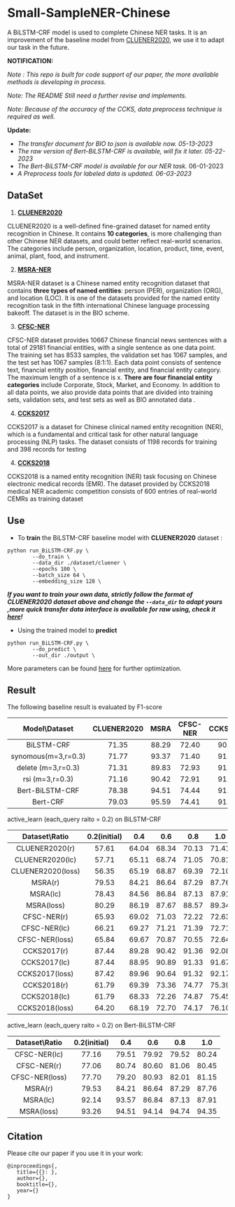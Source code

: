 # Small-SampleNER-Chinese
A BiLSTM-CRF model is used to complete Chinese NER tasks. It is an improvement of the baseline model from [CLUENER2020](https://github.com/CLUEbenchmark/CLUENER2020/tree/master/bilstm_crf_pytorch), we use it to adapt our task in the future.

**NOTIFICATION:**

_Note : This repo is built for code support of our paper, the more available methods is developing in process._

*Note: The README Still need a further revise and implements.* 

*Note: Because of the accuracy of the CCKS, data preprocess technique is required as well.*

__Update:__

* _The transfer document for BIO to json is available now. 05-13-2023_
* *The raw version of Bert-BiLSTM-CRF is available, will fix it later. 05-22-2023*
* *The Bert-BiLSTM-CRF model is available for our NER task.* 06-01-2023
* *A Preprocess tools for labeled data is updated. 06-03-2023*

## DataSet

1. __[CLUENER2020](https://github.com/Rcrossmeister/Small-SampleNER-Chinese/tree/main/dataset/cluener)__

CLUENER2020 is a well-defined fine-grained dataset for named entity recognition in Chinese. It contains **10 categories**, is more challenging than other Chinese NER datasets, and could better reflect real-world scenarios. The categories include person, organization, location, product, time, event, animal, plant, food, and instrument.

2. [__MSRA-NER__](https://github.com/Rcrossmeister/Small-SampleNER-Chinese/tree/main/dataset/msra)

MSRA-NER dataset is a Chinese named entity recognition dataset that contains **three types of named entities**: person (PER), organization (ORG), and location (LOC). It is one of the datasets provided for the named entity recognition task in the fifth international Chinese language processing bakeoff. The dataset is in the BIO scheme.

3. [__CFSC-NER__](https://github.com/Rcrossmeister/Small-SampleNER-Chinese/tree/main/dataset/cfsc)

CFSC-NER dataset provides 10667 Chinese financial news sentences with a total of 29181 financial entities, with a single sentence as one data point. The training set has 8533 samples, the validation set has 1067 samples, and the test set has 1067 samples (8:1:1). Each data point consists of sentence text, financial entity position, financial entity, and financial entity category. The maximum length of a sentence is x. **There are four financial entity categories** include Corporate, Stock, Market, and Economy. In addition to all data points, we also provide data points that are divided into training sets, validation sets, and test sets as well as BIO annotated data .

4. [__CCKS2017__](https://github.com/Rcrossmeister/Small-SampleNER-Chinese/tree/main/dataset/ccks2017)

CCKS2017 is a dataset for Chinese clinical named entity recognition (NER), which is a fundamental and critical task for other natural language processing (NLP) tasks. The dataset consists of 1198 records for training and 398 records for testing

4. [__CCKS2018__](https://github.com/Rcrossmeister/Small-SampleNER-Chinese/tree/main/dataset/ccks2018)

CCKS2018 is a named entity recognition (NER) task focusing on Chinese electronic medical records (EMR). The dataset provided by CCKS2018 medical NER academic competition consists of 600 entries of real-world CEMRs as training dataset

## Use

* To **train** the BiLSTM-CRF baseline model with **CLUENER2020** dataset :

```shell
python run_BiLSTM-CRF.py \
		--do_train \
		--data_dir ./dataset/cluener \
		--epochs 100 \
		--batch_size 64 \
		--embedding_size 128 \ 
```

 ___If you want to train your own data, strictly follow the format of CLUENER2020 dataset above and change the `--data_dir` to adapt yours ,more quick transfer data interface is available for raw using, check it [here](https://github.com/Rcrossmeister/Small-SampleNER-Chinese/blob/main/data_processor.py)!___

* Using the trained model to **predict**

```shell
python run_BiLSTM-CRF.py \
		--do_predict \ 
		--out_dir ./output \ 
```

More parameters can be found [here](https://github.com/Rcrossmeister/Small-SampleNER-Chinese/blob/main/run_BiLSTM-CRF.py) for further optimization.

## Result

The following baseline result is evaluated by F1-score

|  Model\Dataset    | CLUENER2020 | MSRA  | CFSC-NER | CCKS2017 | CCKS2018 |
| :-------------:   | :---------: | :---: | :------: | :------: | :------: |
|   BiLSTM-CRF      |    71.35    | 88.29 |   72.40  |   90.79  |   76.67  |
|synomous(m=3,r=0.3)|    71.77    | 93.37 |   71.40  |   91.33  |   77.22  |
|delete  (m=3,r=0.3)|    71.31    | 89.83 |   72.93  |   91.82  |   75.19  |
|rsi     (m=3,r=0.3)|    71.16    | 90.42 |   72.91  |   91.35  |   75.00  |
|  Bert-BiLSTM-CRF  |    78.38    | 94.51 |   74.44  |   91.46  |   81.96  |
|     Bert-CRF      |    79.03    | 95.59 |   74.41  |   91.82  |   82.29  |

active_learn (each_query raito = 0.2) on BiLSTM-CRF

|  Dataset\Ratio    | 0.2(initial)| 0.4   | 0.6      | 0.8      | 1.0      |
| :-------------:   | :---------: | :---: | :------: | :------: | :------: |
|   CLUENER2020(r)  |    57.61    | 64.04 |  68.34   |   70.13  |  71.41   |
|   CLUENER2020(lc) |    57.71    | 65.11 |  68.74   |   71.05  |  70.81   |
| CLUENER2020(loss) |    56.35    | 65.19 |  68.87   |   69.39  |  72.10   |
|       MSRA(r)     |    79.53    | 84.21 |  86.64   |   87.29  |  87.76   |
|       MSRA(lc)    |    78.43    | 84.56 |  86.84   |   87.13  |  87.91   |
|       MSRA(loss)  |    80.29    | 86.19 |  87.67   |   88.57  |  89.34   |
|     CFSC-NER(r)   |    65.93    | 69.02 |  71.03   |   72.22  |  72.63   |
|    CFSC-NER(lc)   |    66.21    | 69.27 |  71.21   |   71.39  |  72.71   |
|    CFSC-NER(loss) |    65.84    | 69.67 |  70.87   |   70.55  |  72.64   |
|     CCKS2017(r)   |    87.44    | 89.28 |  90.42   |   91.36  |  92.08   |
|     CCKS2017(lc)  |    87.44    | 88.95 |  90.89   |   91.33  |  91.67   |
|     CCKS2017(loss)|    87.42    | 89.96 |  90.64   |   91.32  |  92.17   |
|     CCKS2018(r)   |    61.79    | 69.39 |  73.36   |   74.77  |  75.39   |
|     CCKS2018(lc)  |    61.79    | 68.33 |  72.26   |   74.87  |  75.45   |
|     CCKS2018(loss)|    64.20    | 68.19 |  72.70   |   74.17  |  76.10   |

active_learn (each_query raito = 0.2) on Bert-BiLSTM-CRF

|  Dataset\Ratio    | 0.2(initial)| 0.4   | 0.6      | 0.8      | 1.0      |
| :-------------:   | :---------: | :---: | :------: | :------: | :------: |
|   CFSC-NER(lc)    |    77.16    | 79.51 |  79.92   |   79.52  |  80.24   |
|   CFSC-NER(r)     |    77.06    | 80.74 |  80.60   |   81.06  |  80.45   |
|   CFSC-NER(loss)  |    77.70    | 79.20 |  80.93   |   82.01  |  81.15   |
|       MSRA(r)     |    79.53    | 84.21 |  86.64   |   87.29  |  87.76   |
|       MSRA(lc)    |    92.14    | 93.57 |  86.84   |   87.13  |  87.91   |
|       MSRA(loss)  |    93.26    | 94.51 |  94.14   |   94.74  |  94.35   |


## Citation

Please cite our paper if you use it in your work:

```shell
@inproceedings{,
   title={{}: },
   author={},
   booktitle={},
   year={}
}
```

